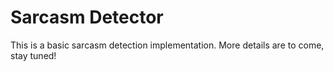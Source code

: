 # Sarcasm Detector

This is a basic sarcasm detection implementation. More details are to come, stay tuned!
